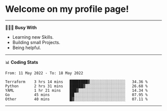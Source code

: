 # Welcome on my profile page!
<!-- print(("dralla"[::-1]+"s").capitalize()) -->

---
👨🏻‍💻 **Busy With**
* Learning new Skills.
* Building small Projects.
* Being helpful.

---
📊 **Coding Stats**
<!--START_SECTION:waka-->

```text
From: 11 May 2022 - To: 18 May 2022

Terraform    3 hrs 14 mins   ████████▓░░░░░░░░░░░░░░░░   34.36 %
Python       2 hrs 31 mins   ██████▓░░░░░░░░░░░░░░░░░░   26.68 %
YAML         1 hr 21 mins    ███▓░░░░░░░░░░░░░░░░░░░░░   14.34 %
Go           45 mins         ██░░░░░░░░░░░░░░░░░░░░░░░   07.95 %
Other        40 mins         █▓░░░░░░░░░░░░░░░░░░░░░░░   07.11 %
```

<!--END_SECTION:waka-->
---
